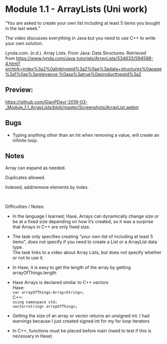 Module 1.1 - ArrayLists (Uni work)
==================================

“You are asked to create your own list including at least 5 items you bought in
the last week.”

The video discusses everything in Java but you need to use C++ to write your own
solution.

Lynda.com. (n.d.). Array Lists. From Java: Data Structures. Retrieved
from [https://www.lynda.com/Java-tutorials/ArrayLists/534633/594588-4.html?srchtrk=index%3a2%0alinktypeid%3a2%0aq%3adata+structures%0apage%3a1%0as%3arelevance
%0asa%3atrue%0aproducttypeid%3a2](https://www.lynda.com/Java-tutorials/ArrayLists/534633/594588-4.html?srchtrk=index%3a2%0alinktypeid%3a2%0aq%3adata+structures%0apage%3a1%0as%3arelevance%0asa%3atrue%0aproducttypeid%3a2)

Preview:
--------
https://github.com/GianPDev/-2019-03-_Module_1.1_ArrayLists/blob/master/Screenshots/ArrayList.webm

Bugs
------

- Typing anything other than an Int when removing a value, will create an infinite loop.


Notes
-----

Array can expand as needed.

Duplicates allowed.

Indexed, add/remove elements by index.

 

Difficulties / Notes:

-   In the language I learned; Haxe, Arrays can dynamically change size or be at
    a fixed size depending on how it’s created, so it was a surprise that Arrays
    in C++ are only fixed size.

-   The task only specifies creating “your own list of including at least 5
    items”, does not specify if you need to create a List or a ArrayList data
    type.  
    The task links to a video about Array Lists, but does not specify whether or
    not to use it.

-   In Haxe, it is easy to get the length of the array by getting
    arrayOfThings.length

-   Haxe Arrays is declared similar to C++ vectors  
    Haxe:  
    `var arrayOfThings:Array<String>;`  
    C++:  
    `using namespace std;`  
    `vector<string> arrayOfThings;`

-   Getting the size of an array or vector returns an unsigned int. I had
    warnings because I just created signed int for my for loop iterators

-   In C++, functions must be placed before main (need to test if this is
    necessary in Haxe)
